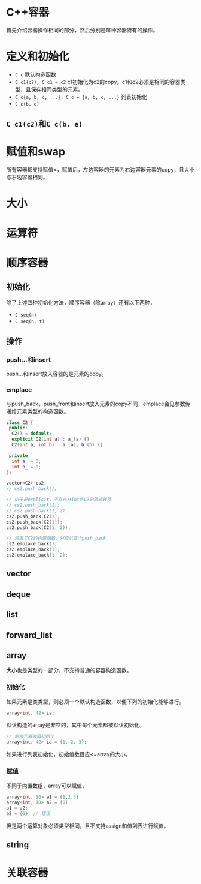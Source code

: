 # C++容器

首先介绍容器操作相同的部分，然后分别是每种容器特有的操作。

# 定义和初始化

* `C c`
    默认构造函数
* `C c1(c2)`，`C c1 = c2`
    c1初始化为c2的copy。c1和c2必须是相同的容器类型，且保存相同类型的元素。
* `C c{a, b, c, ...}`，`C c = {a, b, c, ...}`
    列表初始化
* `C c(b, e)`

## `C c1(c2)`和`C c(b, e)`

# 赋值和swap

所有容器都支持赋值=，赋值后，左边容器的元素为右边容器元素的copy，且大小与右边容器相同。

# 大小

# 运算符

# 顺序容器

## 初始化

除了上述四种初始化方法，顺序容器（除array）还有以下两种，

* `C seq(n)`
* `C seq(n, t)`

## 操作

### push...和insert

push...和insert放入容器的是元素的copy。

### emplace

与push_back，push_front和insert放入元素的copy不同，emplace会见参数传递给元素类型的构造函数。

```cpp
class C2 {
 public:
  C2() = default;
  explicit C2(int a) : a_(a) {}
  C2(int a, int b) : a_(a), b_(b) {}

 private:
  int a_ = 0;
  int b_ = 0;
};

vector<C2> cs2;
// cs2.push_back();

// 由于是explicit，不存在从int到C2的隐式转换
// cs2.push_back(1);
// cs2.push_back(1, 2);
cs2.push_back(C2());
cs2.push_back(C2(1));
cs2.push_back(C2(1, 2));

// 调用了C2的构造函数，对应以三个push_back
cs2.emplace_back();
cs2.emplace_back(1);
cs2.emplace_back(1, 2);
```

## vector

## deque

## list

## forward_list

## array

**大小**也是类型的一部分，不支持普通的容器构造函数。

### 初始化

如果元素是类类型，则必须一个默认构造函数，以便下列的初始化能够进行。

```cpp
array<int, 42> ia;
```

默认构造的array是非空的，其中每个元素都被默认初始化。

```cpp
// 剩余元素被值初始化
array<int, 42> ia = {1, 2, 3};
```

如果进行列表初始化，初始值数目应<=array的大小。

### 赋值

不同于内置数组，array可以赋值，

```cpp
array<int, 10> a1 = {1,2,3}
array<int, 10> a2 = {0}
a1 = a2;
a2 = {0}; // 错误
```

但是两个运算对象必须类型相同，且不支持assign和值列表进行赋值。

## string

# 关联容器